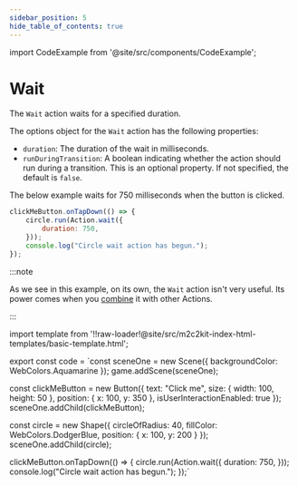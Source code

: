 ```yaml
---
sidebar_position: 5
hide_table_of_contents: true
---
```


import CodeExample from '@site/src/components/CodeExample';

# Wait

The `Wait` action waits for a specified duration.

The options object for the `Wait` action has the following properties:

- `duration`: The duration of the wait in milliseconds.
- `runDuringTransition`: A boolean indicating whether the action should run during a transition. This is an optional property. If not specified, the default is `false`.

The below example waits for 750 milliseconds when the button is clicked.

```js
clickMeButton.onTapDown(() => {
    circle.run(Action.wait({
        duration: 750,
    }));
    console.log("Circle wait action has begun.");
});
```

:::note

As we see in this example, on its own, the `Wait` action isn't very useful. Its power comes when you [combine](./combining-actions.md) it with other Actions.

:::

import template from '!!raw-loader!@site/src/m2c2kit-index-html-templates/basic-template.html';

export const code = `const sceneOne = new Scene({ backgroundColor: WebColors.Aquamarine });
game.addScene(sceneOne);
 
const clickMeButton = new Button({
    text: "Click me",
    size: { width: 100, height: 50 },
    position: { x: 100, y: 350 },
    isUserInteractionEnabled: true
});
sceneOne.addChild(clickMeButton);
 
const circle = new Shape({
    circleOfRadius: 40,
    fillColor: WebColors.DodgerBlue,
    position: { x: 100, y: 200 }
});
sceneOne.addChild(circle);
 
clickMeButton.onTapDown(() => {
    circle.run(Action.wait({
        duration: 750,
    }));
    console.log("Circle wait action has begun.");
});`

<CodeExample code={code} template={template} console="true"/>